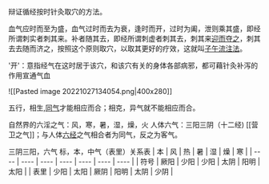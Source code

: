 辩证循经按时针灸取穴的方法。




血气应时而至为盛，血气过时而去为衰，逢时而开，过时为阖，泄则乘其盛，即经所谓刺实者刺其来。补者随其去，即经所谓刺虚者刺其去，刺其来[迎而夺之](https://baike.baidu.com/item/%E8%BF%8E%E8%80%8C%E5%A4%BA%E4%B9%8B?fromModule=lemma_inlink)，刺其去去随而济之，按照这个原则取穴，以取其更好的疗效，这就叫[子午流注法](https://baike.baidu.com/item/%E5%AD%90%E5%8D%88%E6%B5%81%E6%B3%A8%E6%B3%95?fromModule=lemma_inlink)。

'开'：意指经气在这时居于该穴，和该穴有关的身体各部病邪，都可藉针灸补泻的作用宣通气血


![[Pasted image 20221027134054.png|400x280]]


五行，相生,[同气](https://baike.baidu.com/item/%E5%90%8C%E6%B0%94?fromModule=lemma_inlink)才能相应而合；相克，异气就不能相应而合。

自然界的六淫之气：风，寒，暑，湿，燥，火
人体六气：三阳三阴（十二经)
[[营卫之气]]；与人体[六经](https://baike.baidu.com/item/%E5%85%AD%E7%BB%8F/32874?fromModule=lemma_inlink)之气相合者为同气，反之为客气。

三阴三阳，六气 标，本，中气（表里）关系表
| 本   | 风   | 热   | 暑   | 湿   | 燥   | 寒   |
| ---- | ---- | ---- | ---- | ---- | ---- | ---- |
| 符号 | 厥阳 | 少阳 | 少阳 | 太阴 | 阳明 | 太阳 |
| 表里 | 少阳 | 太阳 | 厥阴 | 阳明 | 太阴 | 少阴 |










